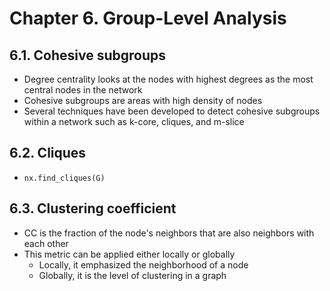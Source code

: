 # Chapter 6. Group-Level Analysis

## 6.1. Cohesive subgroups
- Degree centrality looks at the nodes with highest degrees as the most central nodes in the network
- Cohesive subgroups are areas with high density of nodes
- Several techniques have been developed to detect cohesive subgroups within a network such as k-core, cliques, and m-slice

## 6.2. Cliques
- ```nx.find_cliques(G)```

## 6.3. Clustering coefficient
- CC is the fraction of the node's neighbors that are also neighbors with each other
- This metric can be applied either locally or globally
  - Locally, it emphasized the neighborhood of a node
  - Globally, it is the level of clustering in a graph
